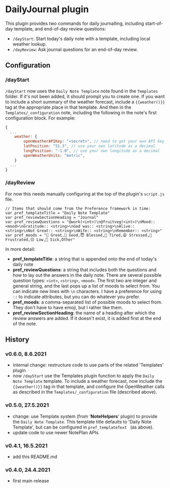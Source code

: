 # DailyJournal plugin
This plugin provides two commands for daily journalling, including start-of-day template, and end-of-day review questions:

- `/dayStart`: Start today's daily note with a template, including local weather lookup.
- `/dayReview`: Ask journal questions for an end-of-day review.

## Configuration
### /dayStart
`/dayStart` now uses the `Daily Note Template` note found in the `Templates` folder. If it's not been added, it should prompt you to create one.
If you want to include a short summary of the weather forecast, include a `{{weather()}}` tag at the appropriate place in that template. And then in the `Templates/_configuration` note, including the following in the note's first configuration block. For example:

```javascript
{
  ...
	weather: {
		openWeatherAPIKey: "<secret>", // need to get your own API key from openWeather
  		latPosition: "51.3", // use your own latitude as a decimal
  		longPosition: "-1.0", // use your own longitude as a decimal
  		openWeatherUnits: "metric",
	}
  ...
}
```

### /dayReview
For now this needs manually configuring at the top of the plugin's `script.js` file.

```
// Items that should come from the Preference framework in time:
var pref_templateTitle = "Daily Note Template"
var pref_reviewSectionHeading = "Journal"
var pref_reviewQuestions = "@work(<int>)\n@fruitveg(<int>)\nMood:: <mood>\nGratitude:: <string>\nGod was:: <string>\nAlive:: <string>\nNot Great:: <string>\nWife:: <string>\nRemember:: <string>"
var pref_moods = "🤩 Great,🙂 Good,😇 Blessed,🥱 Tired,😫 Stressed,😤 Frustrated,😔 Low,🥵 Sick,Other"
```

In more detail:
- **pref_templateTitle**: a string that is appended onto the end of today's daily note
- **pref_reviewQuestions**: a string that includes both the questions and how to lay out the answers in the daily note. There are several possible question types: `<int>`, `<string>`, `<mood>`. The first two are integer and general string, and the last pops up a list of moods to select from.  You can indicate new lines with `\n` characters.  I have a preference for using `::` to indicate attributes, but you can do whatever you prefer.
- **pref_moods**: a comma-separated list of possible moods to select from.  They don't have to have emoji, but I rather like them.
- **pref_reviewSectionHeading**: the name of a heading after which the review answers are added. If it doesn't exist, it is added first at the end of the note.


## History

### v0.6.0, 8.6.2021
- internal change: restructure code to use parts of the related 'Templates' plugin
- now `/dayStart` use the Templates plugin function to apply the `Daily Note Template` template. To include a weather forecast, now include the `{{weather()}}` tag in that template, and configure the OpenWeather calls as described in the `Templates/_configuration` file (described above).

### v0.5.0, 27.5.2021
- change: use Template system (from '**NoteHelpers**' plugin) to provide the `Daily Note Template`. This template title defaults to 'Daily Note Template', but can be configured in `pref_templateText ` (as above).
- update code to use newer NotePlan APIs

### v0.4.1, 16.5.2021
- add this README.md

### v0.4.0, 24.4.2021
- first main release

